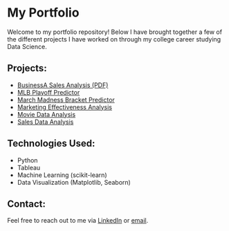 # My Portfolio

Welcome to my portfolio repository! Below I have brought together a few of the different projects I have worked on through my college career studying Data Science.

## Projects:
- [BusinessA Sales Analysis (PDF)](BusinessA%20Sales%20Analysis/DAT301Project2.pdf)
- [MLB Playoff Predictor](MLB%20Playoff%20Predictor/MLB_Playoff_Predictor_.ipynb.pdf
)
- [March Madness Bracket Predictor](March%20Madness%20Bracket%20Predictor/index.html)
- [Marketing Effectiveness Analysis](Marketing%20Effectiveness%20Analysis/index.html)
- [Movie Data Analysis](Movie%20Data%20Analysis/index.html)
- [Sales Data Analysis](Sales%20Data%20Analysis/index.html)

## Technologies Used:
- Python
- Tableau
- Machine Learning (scikit-learn)
- Data Visualization (Matplotlib, Seaborn)

## Contact:
Feel free to reach out to me via [LinkedIn]([https://www.linkedin.com/in/yourprofile](https://www.linkedin.com/in/kyle-tadokoro-96829730b/)) or [email](kktadokoro@gmail.com).
